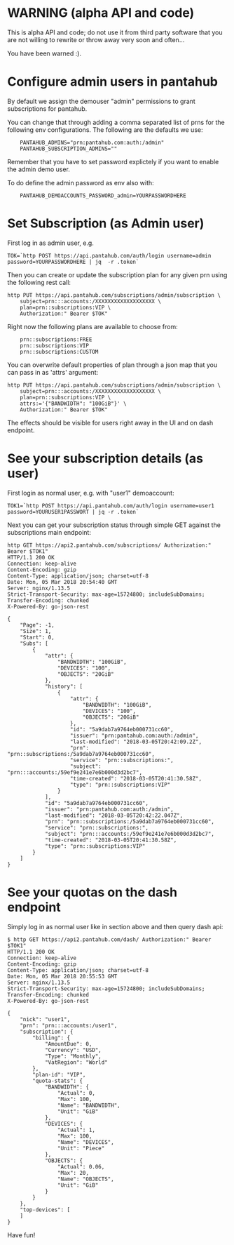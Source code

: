 # WARNING (alpha API and code)

This is alpha API and code; do not use it from third party software that
you are not willing to rewrite or throw away very soon and often...

You have been warned :).


# Configure admin users in pantahub

By default we assign the demouser "admin" permissions to grant subscriptions for pantahub.

You can change that through adding a comma separated list of prns for the following env
configurations. The following are the defaults we use:

```
	PANTAHUB_ADMINS="prn:pantahub.com:auth:/admin"
	PANTAHUB_SUBSCRIPTION_ADMINS=""
```

Remember that you have to set password explictely if you want to enable the admin demo user.

To do define the admin password as env also with:


```
	PANTAHUB_DEMOACCOUNTS_PASSWORD_admin=YOURPASSWORDHERE
```

# Set Subscription (as Admin user)

First log in as admin user, e.g.

```
TOK=`http POST https://api.pantahub.com/auth/login username=admin password=YOURPASSWORDHERE | jq  -r .token`
```

Then you can create or update the subscription plan for any given prn using the following rest call:

```
http PUT https://api.pantahub.com/subscriptions/admin/subscription \
	subject=prn:::accounts:/XXXXXXXXXXXXXXXXXXX \
	plan=prn::subscriptions:VIP \
	Authorization:" Bearer $TOK"
```

Right now the following plans are available to choose from:

```
	prn::subscriptions:FREE
	prn::subscriptions:VIP
	prn::subscriptions:CUSTOM
```

You can overwrite default properties of plan through a json map that you can pass in as 'attrs' argument:

```
http PUT https://api.pantahub.com/subscriptions/admin/subscription \
	subject=prn:::accounts:/XXXXXXXXXXXXXXXXXXX \
	plan=prn::subscriptions:VIP \
	attrs:='{"BANDWIDTH": "100GiB"}' \
	Authorization:" Bearer $TOK"
```

The effects should be visible for users right away in the UI and on dash endpoint.

# See your subscription details (as user)

First login as normal user, e.g. with "user1" demoaccount:

```
TOK1=`http POST https://api.pantahub.com/auth/login username=user1 password=YOURUSER1PASSWORT | jq -r .token`
```

Next you can get your subscription status through simple GET against the subscriptions main endpoint:

```
http GET https://api2.pantahub.com/subscriptions/ Authorization:" Bearer $TOK1"
HTTP/1.1 200 OK
Connection: keep-alive
Content-Encoding: gzip
Content-Type: application/json; charset=utf-8
Date: Mon, 05 Mar 2018 20:54:40 GMT
Server: nginx/1.13.5
Strict-Transport-Security: max-age=15724800; includeSubDomains;
Transfer-Encoding: chunked
X-Powered-By: go-json-rest

{
    "Page": -1,
    "Size": 1,
    "Start": 0,
    "Subs": [
        {
            "attr": {
                "BANDWIDTH": "100GiB",
                "DEVICES": "100",
                "OBJECTS": "20GiB"
            },
            "history": [
                {
                    "attr": {
                        "BANDWIDTH": "100GiB",
                        "DEVICES": "100",
                        "OBJECTS": "20GiB"
                    },
                    "id": "5a9dab7a9764eb000731cc60",
                    "issuer": "prn:pantahub.com:auth:/admin",
                    "last-modified": "2018-03-05T20:42:09.2Z",
                    "prn": "prn::subscriptions:/5a9dab7a9764eb000731cc60",
                    "service": "prn::subscriptions:",
                    "subject": "prn:::accounts:/59ef9e241e7e6b000d3d2bc7",
                    "time-created": "2018-03-05T20:41:30.58Z",
                    "type": "prn::subscriptions:VIP"
                }
            ],
            "id": "5a9dab7a9764eb000731cc60",
            "issuer": "prn:pantahub.com:auth:/admin",
            "last-modified": "2018-03-05T20:42:22.047Z",
            "prn": "prn::subscriptions:/5a9dab7a9764eb000731cc60",
            "service": "prn::subscriptions:",
            "subject": "prn:::accounts:/59ef9e241e7e6b000d3d2bc7",
            "time-created": "2018-03-05T20:41:30.58Z",
            "type": "prn::subscriptions:VIP"
        }
    ]
}
```

# See your quotas on the dash endpoint

Simply log in as normal user like in section above and then query dash api:

```
$ http GET https://api2.pantahub.com/dash/ Authorization:" Bearer $TOK1"
HTTP/1.1 200 OK
Connection: keep-alive
Content-Encoding: gzip
Content-Type: application/json; charset=utf-8
Date: Mon, 05 Mar 2018 20:55:53 GMT
Server: nginx/1.13.5
Strict-Transport-Security: max-age=15724800; includeSubDomains;
Transfer-Encoding: chunked
X-Powered-By: go-json-rest

{
    "nick": "user1",
    "prn": "prn:::accounts:/user1",
    "subscription": {
        "billing": {
            "AmountDue": 0,
            "Currency": "USD",
            "Type": "Monthly",
            "VatRegion": "World"
        },
        "plan-id": "VIP",
        "quota-stats": {
            "BANDWIDTH": {
                "Actual": 0,
                "Max": 100,
                "Name": "BANDWIDTH",
                "Unit": "GiB"
            },
            "DEVICES": {
                "Actual": 1,
                "Max": 100,
                "Name": "DEVICES",
                "Unit": "Piece"
            },
            "OBJECTS": {
                "Actual": 0.06,
                "Max": 20,
                "Name": "OBJECTS",
                "Unit": "GiB"
            }
        }
    },
    "top-devices": [
    ]
}
```


Have fun! 

